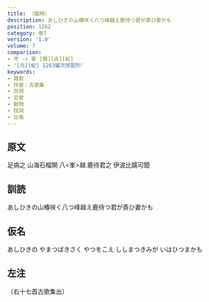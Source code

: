```yaml
---
title: （臨時）
description: あしひきの山椿咲く八つ峰越え鹿待つ君が斎ひ妻かも
position: 1262
category: 巻7
version: '1.0'
volume: 7
comparison:
- 岑 -> 峯 [類][古][紀]
- '[元][紀] 1263嬥次捄配列'
keywords:
- 雑歌
- 作者：古歌集
- 怨恨
- 恋愛
- 動物
- 枕詞
- 比喩
---
```


## 原文

足病之 山海石榴開 八<峯>越 鹿待君之 伊波比嬬可聞

## 訓読

あしひきの山椿咲く八つ峰越え鹿待つ君が斎ひ妻かも

## 仮名

あしひきの やまつばきさく やつをこえ ししまつきみが いはひつまかも

## 左注

（右十七首古歌集出）
